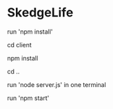 # SkedgeLife


run 'npm install'

cd client

npm install

cd ..

run 'node server.js' in one terminal

run 'npm start'